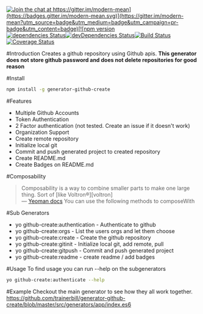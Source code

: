 [![Join the chat at https://gitter.im/modern-mean](https://badges.gitter.im/modern-mean.svg)](https://gitter.im/modern-mean?utm_source=badge&utm_medium=badge&utm_campaign=pr-badge&utm_content=badge)[![npm version](https://badge.fury.io/js/%40trainerbill%2Fgenerator-github-create.svg)](https://badge.fury.io/js/%40trainerbill%2Fgenerator-github-create)[![dependencies Status](https://david-dm.org/trainerbill/generator-github-create/status.svg)](https://david-dm.org/trainerbill/generator-github-create)[![devDependencies Status](https://david-dm.org/trainerbill/generator-github-create/dev-status.svg)](https://david-dm.org/trainerbill/generator-github-create?type=dev)[![Build Status](https://travis-ci.org/trainerbill/server-express-module.svg?branch=master)](https://travis-ci.org/trainerbill/generator-github-create)[![Coverage Status](https://coveralls.io/repos/github/trainerbill/server-express-module/badge.svg?branch=master)](https://coveralls.io/github/trainerbill/generator-github-create?branch=master)

#Introduction
Creates a github repository using Github apis.  <b>This generator does not store github password and does not delete repositories for good reason</b>

#Install
```sh
npm install -g generator-github-create
```

#Features
* Multiple Github Accounts
* Token Authentication
* 2 Factor authentication (not tested.  Create an issue if it doesn't work)
* Organization Support
* Create remote repository
* Initialize local git
* Commit and push generated project to created repository
* Create README.md
* Create Badges on README.md

#Composability
> Composability is a way to combine smaller parts to make one large thing. Sort of [like Voltron®][voltron]  
> — [Yeoman docs](http://yeoman.io/authoring/composability.html)
You can use the following methods to composeWith

#Sub Generators
* yo github-create:authentication - Authenticate to github
* yo github-create:orgs - List the users orgs and let them choose
* yo github-create:create - Create the github repository
* yo github-create:gitinit - Initialize local git, add remote, pull
* yo github-create:gitpush - Commit and push generated project
* yo github-create:readme - create readme / add badges

#Usage
To find usage you can run --help on the subgenerators
```sh
yo github-create:authenticate --help
```

#Example
Checkout the main generator to see how they all work together.
https://github.com/trainerbill/generator-github-create/blob/master/src/generators/app/index.es6
